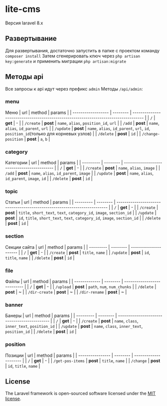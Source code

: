 # lite-cms

Версия laravel 8.x

## Развертывание
  Для развертывания, достаточно запустить в папке с проектом команду `composer install`
  Затем сгенерировать ключ через `php artisan key:generate` и применить миграции `php artisan:migrate`

## Методы api
Все запросы к api идут через префикс `admin`
Методы `/api/admin`:

### **menu**
Меню
| url                | method   | params                                                                              |
| ------------------ | -------- | ----------------------------------------------------------------------------------- |
| `/`                | **get**  | -                                                                                   |
| `/create`          | **post** | `name`, `alias`, `position_id`, `url`                                               |
| `/add`             | **post** | `name`, `alias`, `id_parent`, `url`                                                 |
| `/update`          | **post** | `name`, `alias`, `id_parent`, `url`, `id`, `position_id`(только для корневых узлов) |
| `/delete`          | **post** | `id`                                                                                |
| `/change-position` | **post** | `a`, `b`                                                                            |

### **category**
Категории
| url       | method   | params                                      |
| --------- | -------- | ------------------------------------------- |
| `/`       | **get**  | -                                           |
| `/create` | **post** | `name`, `alias`, `image`                    |
| `/add`    | **post** | `name`, `alias`, `id_parent`, `image`       |
| `/update` | **post** | `name`, `alias`, `id_parent`, `image`, `id` |
| `/delete` | **post** | `id`                                        |

### **topic**
Статьи
| url       | method   | params                                                                    |
| --------- | -------- | ------------------------------------------------------------------------- |
| `/`       | **get**  | -                                                                         |
| `/create` | **post** | `title`, `short_text`, `text`, `category_id`, `image`, `section_id`       |
| `/update` | **post** | `id`, `title`, `short_text`, `text`, `category_id`, `image`, `section_id` |
| `/delete` | **post** | `id`                                                                      |

### **section**
Секции сайта
| url       | method   | params                |
| --------- | -------- | --------------------- |
| `/`       | **get**  | -                     |
| `/create` | **post** | `title`, `name`       |
| `/update` | **post** | `id`, `title`, `name` |
| `/delete` | **post** | `id`                  |

### **file**
Файлы
| url           | method   | params                      |
| ------------- | -------- | --------------------------- |
| `/`           | **get**  | -                           |
| `/upload`     | **post** | `path`, `num`, `num_chunks` |
| `/delete`     | **post** | ~                           |
| `/dir-create` | **post** | ~                           |
| `/dir-rename` | **post** | ~                           |

### **banner**
Банеры
| url       | method   | params                                       |
| --------- | -------- | -------------------------------------------- |
| `/`       | **get**  | -                                            |
| `/create` | **post** | `name`, `class`, `inner_text`, `position_id` |
| `/update` | **post** | `name`, `class`, `inner_text`, `position_id` |
| `/delete` | **post** | `id`                                         |

### **position**
Позиции
| url              | method   | params                |
| ---------------- | -------- | --------------------- |
| `/`              | **get**  | -                     |
| `/get-pos-items` | **post** | `title`, `name`       |
| `/change`        | **post** | `id`, `title`, `name` |

## License

The Laravel framework is open-sourced software licensed under the [MIT license](https://opensource.org/licenses/MIT).
